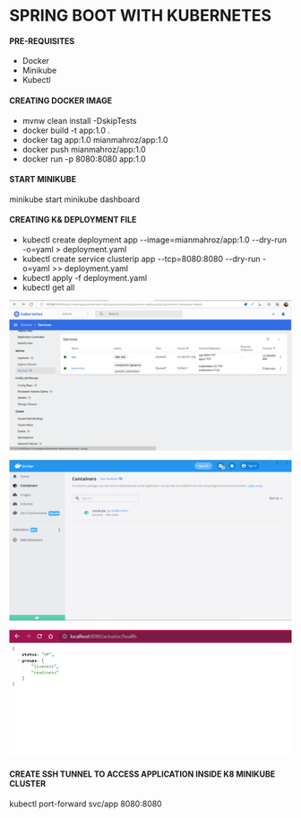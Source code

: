 # SPRING BOOT WITH KUBERNETES

#### PRE-REQUISITES
- Docker
- Minikube
- Kubectl 


#### CREATING DOCKER IMAGE
- mvnw clean install -DskipTests     
- docker build -t app:1.0 .
- docker tag app:1.0 mianmahroz/app:1.0
- docker push mianmahroz/app:1.0
- docker run -p 8080:8080 app:1.0 

####  START MINIKUBE
minikube start
minikube dashboard


#### CREATING K& DEPLOYMENT FILE
- kubectl create deployment app --image=mianmahroz/app:1.0 --dry-run -o=yaml > deployment.yaml
- kubectl create service clusterip app --tcp=8080:8080 --dry-run -o=yaml >> deployment.yaml
- kubectl apply -f deployment.yaml
- kubectl get all



![img.png](img.png)


![img_1.png](img_1.png)


![img_2.png](img_2.png)

#### CREATE SSH TUNNEL TO ACCESS APPLICATION INSIDE K8 MINIKUBE CLUSTER
kubectl port-forward svc/app 8080:8080



